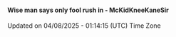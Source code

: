 #### Wise man says only fool rush in - McKidKneeKaneSir
Updated on 04/08/2025 - 01:14:15 (UTC) Time Zone
